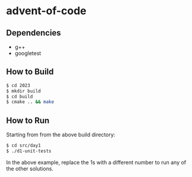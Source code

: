 # advent-of-code
## Dependencies
* g++
* googletest
## How to Build
~~~bash
$ cd 2023
$ mkdir build
$ cd build
$ cmake .. && make
~~~
## How to Run
Starting from from the above build directory:
~~~bash
$ cd src/day1
$ ./d1-unit-tests
~~~
In the above example, replace the 1s with a different number to run any of the other solutions.